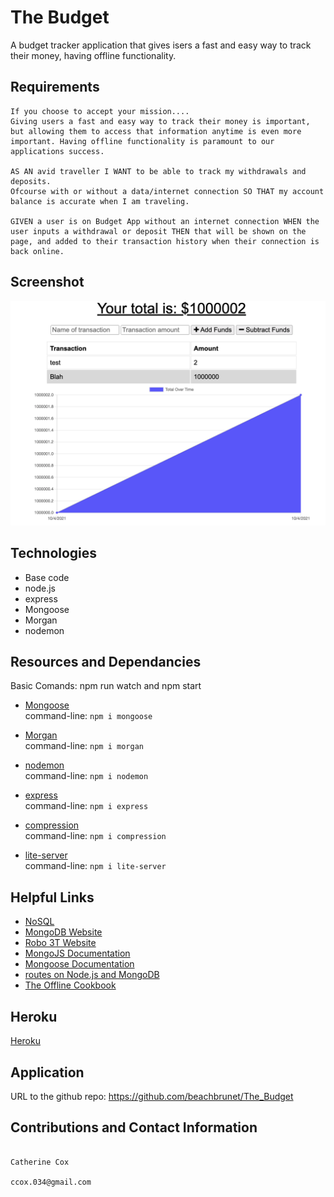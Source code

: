 # The Budget

A budget tracker application that gives isers a fast and easy way to track their money, having offline functionality.

## Requirements

<!-- ----------------------- -->

```
If you choose to accept your mission....
Giving users a fast and easy way to track their money is important, but allowing them to access that information anytime is even more important. Having offline functionality is paramount to our applications success.

AS AN avid traveller I WANT to be able to track my withdrawals and deposits.
Ofcourse with or without a data/internet connection SO THAT my account balance is accurate when I am traveling.

GIVEN a user is on Budget App without an internet connection WHEN the user inputs a withdrawal or deposit THEN that will be shown on the page, and added to their transaction history when their connection is back online.

```

## Screenshot

<!-- ----------------------- -->

![Screen Shot](/assets/transaction.png)

## Technologies

<!-- ----------------------- -->

- Base code
- node.js
- express
- Mongoose
- Morgan
- nodemon

## Resources and Dependancies

Basic Comands: npm run watch and npm start

- [Mongoose](https://www.npmjs.com/package/mongoose)<br />
  command-line: `npm i mongoose`

- [Morgan](https://www.npmjs.com/package/morgan)<br />
  command-line: `npm i morgan`

- [nodemon](https://www.npmjs.com/package/nodemon)<br />
  command-line: `npm i nodemon`

- [express](https://www.npmjs.com/package/express)<br />
  command-line: `npm i express`

- [compression](https://www.npmjs.com/package/compression)<br />
  command-line: `npm i compression`

- [lite-server](https://www.npmjs.com/package/lite-server)<br />
  command-line: `npm i lite-server`

## Helpful Links

- [NoSQL](https://en.wikipedia.org/wiki/NoSQL)
- [MongoDB Website](https://www.mongodb.com/)
- [Robo 3T Website](https://robomongo.org/download)
- [MongoJS Documentation](https://www.npmjs.com/package/mongojs)
- [Mongoose Documentation](http://mongoosejs.com/docs/guide.html)
- [routes on Node.js and MongoDB](https://www.geeksforgeeks.org/restfull-routes-on-node-js-and-mongodb/)
- [The Offline Cookbook](https://developers.google.com/web/fundamentals/instant-and-offline/offline-cookbook#cache-falling-back-to-network)

## Heroku

<!-- ----------------------- -->

[Heroku](https://infinite-falls-48010.herokuapp.com/)

## Application

<!-- ----------------------- -->

URL to the github repo: https://github.com/beachbrunet/The_Budget

## Contributions and Contact Information

<!-- ----------------------- -->

```

Catherine Cox

ccox.034@gmail.com
```
